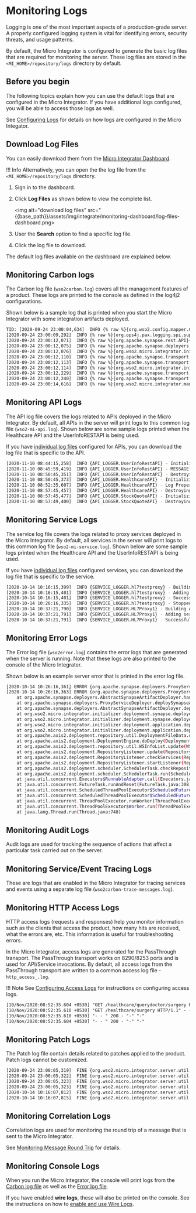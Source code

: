 # Monitoring Logs

Logging is one of the most important aspects of a production-grade
server. A properly configured logging system is vital for identifying
errors, security threats, and usage patterns.

By default, the Micro Integrator is configured to generate the basic log files that are required for monitoring the server. These log files are stored in the `<MI_HOME>/repository/logs` directory by default. 

## Before you begin

The following topics explain how you can use the default logs that are configured in the Micro Integrator. If you have additional logs configured,
you will be able to access those logs as well.

See [Configuring Logs]({{base_path}}/observe/mi-observe/logs/configure-log4j-properties) for details on how logs are configured in the Micro Integator.

## Download Log Files

You can easily download them from the [Micro Integrator Dashboard]({{base_path}}/observe/mi-observe/working-with-monitoring-dashboard). 

!!! Info
    Alternatively, you can open the the log file from the `<MI_HOME>/repository/logs` directory.

1.  Sign in to the dashboard. 
2.  Click <b>Log Files</b> as shown below to view the complete list.

    <img alt="download log files" src="{{base_path}}/assets/img/integrate/monitoring-dashboard/log-files-dashboard.png>

3.  User the <b>Search</b> option to find a specific log file.
4.  Click the log file to download.

The default log files available on the dashboard are explained below.

## Monitoring Carbon logs

The Carbon log file (`wso2carbon.log`) covers all the management features of a product. These logs are printed to the console as defined in the log4j2 configurations.

Shown below is a sample log that is printed when you start the Micro Integrator with some integration artifacts deployed.

```bash
TID: [2020-09-24 23:00:04,634]  INFO {% raw %}{org.wso2.config.mapper.ConfigParser}{% endraw %} - Initializing configurations with deployment configurations {% raw %}{org.wso2.config.mapper.ConfigParser}{% endraw %}
[2020-09-24 23:00:09,292]  INFO {% raw %}{org.ops4j.pax.logging.spi.support.EventAdminConfigurationNotifier}{% endraw %} - Logging configuration changed. (Event Admin service unavailable - no notification sent).
[2020-09-24 23:00:12,071]  INFO {% raw %}{org.apache.synapse.rest.API}{% endraw %} - {% raw %}{api:HelloWorld}{% endraw %} Initializing API: HelloWorld
[2020-09-24 23:00:12,075]  INFO {% raw %}{org.apache.synapse.deployers.APIDeployer}{% endraw %} - API named 'HelloWorld' has been deployed from file : /Applications/IntegrationStudio.app/Contents/Eclipse/runtime/microesb/tmp/carbonapps/-1234/1600968612042TestCompositeApplication_1.0.0.car/HelloWorld_1.0.0/HelloWorld-1.0.0.xml
[2020-09-24 23:00:12,076]  INFO {% raw %}{org.wso2.micro.integrator.initializer.deployment.application.deployer.CappDeployer}{% endraw %} - Successfully Deployed Carbon Application : helloworldCompositeExporter_1.0.0{super-tenant}
[2020-09-24 23:00:12,110]  INFO {% raw %}{org.apache.synapse.transport.passthru.core.PassThroughListeningIOReactorManager}{% endraw %} - Pass-through HTTP Listener started on 0.0.0.0:8290
[2020-09-24 23:00:12,113]  INFO {% raw %}{org.apache.synapse.transport.passthru.core.PassThroughListeningIOReactorManager}{% endraw %} - Pass-through HTTPS Listener started on 0.0.0.0:8253
[2020-09-24 23:00:12,114]  INFO {% raw %}{org.wso2.micro.integrator.initializer.StartupFinalizer}{% endraw %} - WSO2 Micro Integrator started in 7.49 seconds
[2020-09-24 23:00:12,229]  INFO {% raw %}{org.apache.synapse.transport.passthru.core.PassThroughListeningIOReactorManager}{% endraw %} - Pass-through EI_INTERNAL_HTTP_INBOUND_ENDPOINT Listener started on 0.0.0.0:9201
[2020-09-24 23:00:12,240]  INFO {% raw %}{org.apache.synapse.transport.passthru.core.PassThroughListeningIOReactorManager}{% endraw %} - Pass-through EI_INTERNAL_HTTPS_INBOUND_ENDPOINT Listener started on 0.0.0.0:9164
[2020-09-24 23:00:14,616]  INFO {% raw %}{org.wso2.micro.integrator.management.apis.security.handler.AuthenticationHandlerAdapter}{% endraw %} - User admin logged in successfully
```

## Monitoring API Logs

The API log file covers the logs related to APIs deployed in the Micro Integrator. By default, all APIs in the server will print logs to this common log file (`wso2-mi-api.log`). Shown below are some sample logs printed when the Healthcare API and the UserInfoRESTAPI is being used.

If you have [individual log files]({{base_path}}/integrate/develop/enabling-logs-for-api) configured for APIs, you can download the log file that is specific to the API.

```bash
[2020-11-10 08:44:15,258]  INFO {API_LOGGER.UserInfoRestAPI} - Initializing API: UserInfoRestAPI
[2020-11-10 08:45:59,419]  INFO {API_LOGGER.UserInfoRestAPI} - MESSAGE = Request received to /users resource.
[2020-11-10 08:50:45,351]  INFO {API_LOGGER.UserInfoRestAPI} - Destroying API: UserInfoRestAPI
[2020-11-10 08:50:45,373]  INFO {API_LOGGER.HealthcareAPI} - Initializing API: HealthcareAPI
[2020-11-10 08:52:35,607]  INFO {API_LOGGER.HealthcareAPI} - Log Property message = "Welcome to HealthcareService"
[2020-11-10 08:57:45,457]  INFO {API_LOGGER.HealthcareAPI} - Destroying API: HealthcareAPI
[2020-11-10 08:57:45,477]  INFO {API_LOGGER.StockQuoteAPI} - Initializing API: StockQuoteAPI
[2020-11-10 08:57:49,400]  INFO {API_LOGGER.StockQuoteAPI} - Destroying API: StockQuoteAPI
```

## Monitoring Service Logs

The service log file covers the logs related to proxy services deployed in the Micro Integrator. By default, all services in the server will print logs to this common log file (`wso2-mi-service.log`). Shown below are some sample logs printed when the Healthcare API and the UserInfoRESTAPI is being used.

If you have [individual log files]({{base_path}}/integrate/develop/enabling-logs-for-services/) configured services, you can download the log file that is specific to the service.

```bash
[2020-10-14 10:16:15,399]  INFO {SERVICE_LOGGER.hl7testproxy} - Building Axis service for Proxy service : hl7testproxy
[2020-10-14 10:16:15,401]  INFO {SERVICE_LOGGER.hl7testproxy} - Adding service hl7testproxy to the Axis2 configuration
[2020-10-14 10:16:15,401]  INFO {SERVICE_LOGGER.hl7testproxy} - Successfully created the Axis2 service for Proxy service : hl7testproxy
[2020-10-14 10:26:16,335]  INFO {SERVICE_LOGGER.hl7testproxy} - Stopped the proxy service : hl7testproxy
[2020-10-14 10:37:21,790]  INFO {SERVICE_LOGGER.HL7Proxy1} - Building Axis service for Proxy service : HL7Proxy1
[2020-10-14 10:37:21,791]  INFO {SERVICE_LOGGER.HL7Proxy1} - Adding service HL7Proxy1 to the Axis2 configuration
[2020-10-14 10:37:21,791]  INFO {SERVICE_LOGGER.HL7Proxy1} - Successfully created the Axis2 service for Proxy service : HL7Proxy1
```

## Monitoring Error Logs

The Error log file (`wso2error.log`) contains the error logs that are generated when the server is running. Note that these logs are also printed to the console of the Micro Integrator.

Shown below is an example server error that is printed in the error log file.

```bash
[2020-10-14 10:26:16,361] ERROR {org.apache.synapse.deployers.ProxyServiceDeployer} - ProxyService named : HL7Proxy already exists
[2020-10-14 10:26:16,363] ERROR {org.apache.synapse.deployers.ProxyServiceDeployer} - ProxyService Deployment from the file : /Applications/IntegrationStudio.app/Contents/Eclipse/runtime/microesb/tmp/carbonapps/-1234/1602651376337TestCompositeApplication_1.0.0.car/HL7Proxy2_1.0.0/HL7Proxy2-1.0.0.xml : Failed. org.apache.synapse.deployers.SynapseArtifactDeploymentException: ProxyService named : HL7Proxy already exists
    at org.apache.synapse.deployers.AbstractSynapseArtifactDeployer.handleSynapseArtifactDeploymentError(AbstractSynapseArtifactDeployer.java:482)
    at org.apache.synapse.deployers.ProxyServiceDeployer.deploySynapseArtifact(ProxyServiceDeployer.java:66)
    at org.apache.synapse.deployers.AbstractSynapseArtifactDeployer.deploy(AbstractSynapseArtifactDeployer.java:204)
    at org.wso2.micro.integrator.initializer.deployment.synapse.deployer.SynapseAppDeployer.deployArtifactType(SynapseAppDeployer.java:1106)
    at org.wso2.micro.integrator.initializer.deployment.synapse.deployer.SynapseAppDeployer.deployArtifacts(SynapseAppDeployer.java:134)
    at org.wso2.micro.integrator.initializer.deployment.application.deployer.CappDeployer.deployCarbonApps(CappDeployer.java:141)
    at org.wso2.micro.integrator.initializer.deployment.application.deployer.CappDeployer.deploy(CappDeployer.java:99)
    at org.apache.axis2.deployment.repository.util.DeploymentFileData.deploy(DeploymentFileData.java:136)
    at org.apache.axis2.deployment.DeploymentEngine.doDeploy(DeploymentEngine.java:807)
    at org.apache.axis2.deployment.repository.util.WSInfoList.update(WSInfoList.java:153)
    at org.apache.axis2.deployment.RepositoryListener.update(RepositoryListener.java:377)
    at org.apache.axis2.deployment.RepositoryListener.checkServices(RepositoryListener.java:254)
    at org.apache.axis2.deployment.RepositoryListener.startListener(RepositoryListener.java:371)
    at org.apache.axis2.deployment.scheduler.SchedulerTask.checkRepository(SchedulerTask.java:59)
    at org.apache.axis2.deployment.scheduler.SchedulerTask.run(SchedulerTask.java:67)
    at java.util.concurrent.Executors$RunnableAdapter.call(Executors.java:511)
    at java.util.concurrent.FutureTask.runAndReset(FutureTask.java:308)
    at java.util.concurrent.ScheduledThreadPoolExecutor$ScheduledFutureTask.access$301(ScheduledThreadPoolExecutor.java:180)
    at java.util.concurrent.ScheduledThreadPoolExecutor$ScheduledFutureTask.run(ScheduledThreadPoolExecutor.java:294)
    at java.util.concurrent.ThreadPoolExecutor.runWorker(ThreadPoolExecutor.java:1149)
    at java.util.concurrent.ThreadPoolExecutor$Worker.run(ThreadPoolExecutor.java:624)
    at java.lang.Thread.run(Thread.java:748)
```

## Monitoring Audit Logs

Audit logs are used for tracking the sequence of actions that affect a particular task carried out on the server.

## Monitoring Service/Event Tracing Logs 

These are logs that are enabled in the Micro Integrator for tracing services and events using a separate log file (`wso2carbon-trace-messages.log`).

## Monitoring HTTP Access Logs

HTTP access logs (requests and responses) help you monitor information such as the clients that access the product, how many hits are received, what the errors are, etc. This information is useful for troubleshooting errors.

In the Micro Integrator, access logs are generated for the PassThrough transport. The PassThrough transport works on 8290/8253 ports and is used for API/Service invocations. By default, all access logs from the PassThrough transport are written to a common access log file - `http_access_.log`.

!!! Note
    See [Configuring Access Logs]({{base_path}}/observe/mi-observe/logs/configure-log4j-properties/#configuring-http-access-logs) for instructions on configuring access logs.

```xml
[10/Nov/2020:08:52:35.604 +0530] "GET /healthcare/querydoctor/surgery HTTP/1.1" - - "-" "curl/7.64.1"
[10/Nov/2020:08:52:35.610 +0530] "GET /healthcare/surgery HTTP/1.1" - - "-" "Synapse-PT-HttpComponents-NIO"
[10/Nov/2020:08:52:35.610 +0530] "- - " 200 - "-" "-"
[10/Nov/2020:08:52:35.604 +0530] "- - " 200 - "-" "-"
```

## Monitoring Patch Logs 

The Patch log file contain details related to patches applied to the product. Patch logs cannot be customized.

```bash
[2020-09-24 23:00:05,319]  FINE {org.wso2.micro.integrator.server.util.PatchUtils processPatches} - Checking for patch changes ...  
[2020-09-24 23:00:05,322]  FINE {org.wso2.micro.integrator.server.util.PatchUtils processPatches} - No new patch or service pack detected, server will start without applying patches   
[2020-09-24 23:00:05,323]  FINE {org.wso2.micro.integrator.server.util.PatchUtils checkMD5Checksum} - Patch verification started  
[2020-09-24 23:00:05,323]  FINE {org.wso2.micro.integrator.server.util.PatchUtils checkMD5Checksum} - Patch verification successfully completed  
[2020-10-14 10:16:07,812]  FINE {org.wso2.micro.integrator.server.util.PatchUtils processPatches} - Checking for patch changes ...  
[2020-10-14 10:16:07,815]  FINE {org.wso2.micro.integrator.server.util.PatchUtils processPatches} - No new patch or service pack detected, server will start 
```

## Monitoring Correlation Logs

Correlation logs are used for monitoring the round trip of a message that is sent to the Micro Integrator.

See [Monitoring Message Round Trip]({{base_path}}/install-and-setup/setup/mi-setup/observability/observability) for details.

## Monitoring Console Logs

When you run the Micro Integrator, the console will print logs from the [Carbon log file](#monitoring-carbon-logs) as well as the [Error log file](#monitoring-error-logs).

If you have enabled <b>wire logs</b>, these will also be printed on the console. See the instructions on how to [enable and use Wire Logs]({{base_path}}/integrate/develop/using-wire-logs.).

